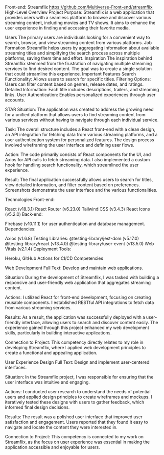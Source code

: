 Front-end: Streamflix  https://github.com/Multiverse-Front-end/streamflix
High-Level Overview
Project Purpose: Streamflix is a web application that provides users with a seamless platform to browse and discover various streaming content, including movies and TV shows. It aims to enhance the user experience in finding and accessing their favorite media.

Users
The primary users are individuals looking for a convenient way to search, browse, and view streaming content from various platforms.
Job Formation
Streamflix helps users by aggregating information about available streaming titles and simplifying the search process across multiple platforms, saving them time and effort.
Inspiration
The inspiration behind Streamflix stemmed from the frustration of navigating multiple streaming services to find desired content. The goal was to create a single solution that could streamline this experience.
Important Features
Search Functionality: Allows users to search for specific titles.
Filtering Options: Users can filter content based on genres, release dates, and ratings.
Detailed Information: Each title includes descriptions, trailers, and streaming links.
User Authentication: Enables personalized experiences through user accounts.

STAR 
Situation: The application was created to address the growing need for a unified platform that allows users to find streaming content from various services without having to navigate through each individual service.

Task: The overall structure includes a React front-end with a clean design, an API integration for fetching data from various streaming platforms, and a user authentication system for personalized features. The design process involved wireframing the user interface and defining user flows.

Action: The code primarily consists of React components for the UI, and Axios for API calls to fetch streaming data. I also implemented a custom hook for handling search functionality, which streamlined the user experience.

Result: The final application successfully allows users to search for titles, view detailed information, and filter content based on preferences. Screenshots demonstrate the user interface and the various functionalities.


Technologies
Front-end:

React (v18.3.1)
React Router (v6.23.0)
Tailwind CSS (v3.4.3)
React Icons (v5.2.0)
Back-end:

Firebase (v10.11.1) for user authentication and database management.
Dependencies:

Axios (v1.6.8)
Testing Libraries:
@testing-library/jest-dom (v5.17.0)
@testing-library/react (v13.4.0)
@testing-library/user-event (v13.5.0)
Web Vitals (v2.1.4)
Deployment Tools:

Heroku, GitHub Actions for CI/CD
Competencies

 Web Development
Full Text: Develop and maintain web applications.

Situation: During the development of Streamflix, I was tasked with building a responsive and user-friendly web application that aggregates streaming content.

Actions: I utilized React for front-end development, focusing on creating reusable components. I established RESTful API integrations to fetch data from various streaming services.

Results: As a result, the application was successfully deployed with a user-friendly interface, allowing users to search and discover content easily. The experience gained through this project enhanced my web development skills, particularly in building interactive applications.

Connection to Project: This competency directly relates to my role in developing Streamflix, where I applied web development principles to create a functional and appealing application.

 User Experience Design
Full Text: Design and implement user-centered interfaces.

Situation: In the Streamflix project, I was responsible for ensuring that the user interface was intuitive and engaging.

Actions: I conducted user research to understand the needs of potential users and applied design principles to create wireframes and mockups. I iteratively tested these designs with users to gather feedback, which informed final design decisions.

Results: The result was a polished user interface that improved user satisfaction and engagement. Users reported that they found it easy to navigate and locate the content they were interested in.

Connection to Project: This competency is connected to my work on Streamflix, as the focus on user experience was essential in making the application accessible and enjoyable for users.